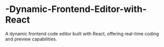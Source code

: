 # -Dynamic-Frontend-Editor-with-React
A dynamic frontend code editor built with React, offering real-time coding and preview capabilities.
